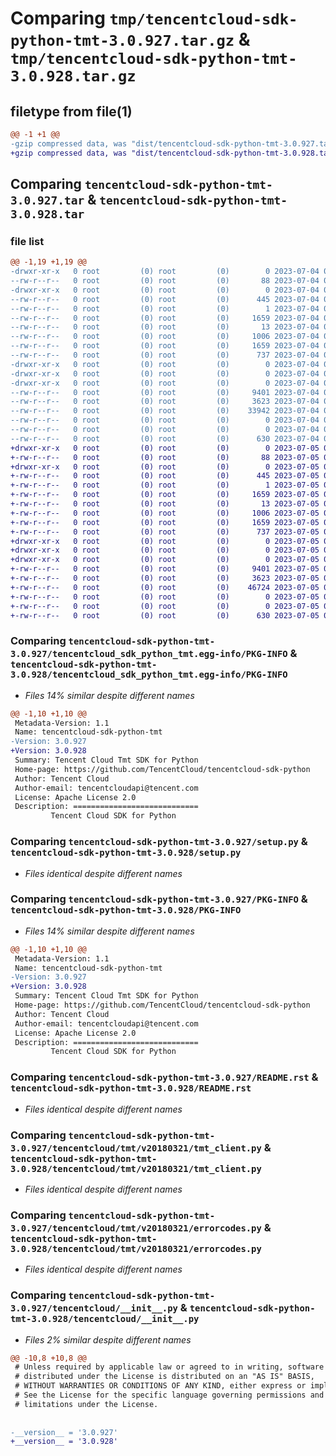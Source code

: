 # Comparing `tmp/tencentcloud-sdk-python-tmt-3.0.927.tar.gz` & `tmp/tencentcloud-sdk-python-tmt-3.0.928.tar.gz`

## filetype from file(1)

```diff
@@ -1 +1 @@
-gzip compressed data, was "dist/tencentcloud-sdk-python-tmt-3.0.927.tar", last modified: Tue Jul  4 00:32:28 2023, max compression
+gzip compressed data, was "dist/tencentcloud-sdk-python-tmt-3.0.928.tar", last modified: Wed Jul  5 00:36:19 2023, max compression
```

## Comparing `tencentcloud-sdk-python-tmt-3.0.927.tar` & `tencentcloud-sdk-python-tmt-3.0.928.tar`

### file list

```diff
@@ -1,19 +1,19 @@
-drwxr-xr-x   0 root         (0) root         (0)        0 2023-07-04 00:32:28.000000 tencentcloud-sdk-python-tmt-3.0.927/
--rw-r--r--   0 root         (0) root         (0)       88 2023-07-04 00:32:28.000000 tencentcloud-sdk-python-tmt-3.0.927/setup.cfg
-drwxr-xr-x   0 root         (0) root         (0)        0 2023-07-04 00:32:28.000000 tencentcloud-sdk-python-tmt-3.0.927/tencentcloud_sdk_python_tmt.egg-info/
--rw-r--r--   0 root         (0) root         (0)      445 2023-07-04 00:32:28.000000 tencentcloud-sdk-python-tmt-3.0.927/tencentcloud_sdk_python_tmt.egg-info/SOURCES.txt
--rw-r--r--   0 root         (0) root         (0)        1 2023-07-04 00:32:28.000000 tencentcloud-sdk-python-tmt-3.0.927/tencentcloud_sdk_python_tmt.egg-info/dependency_links.txt
--rw-r--r--   0 root         (0) root         (0)     1659 2023-07-04 00:32:28.000000 tencentcloud-sdk-python-tmt-3.0.927/tencentcloud_sdk_python_tmt.egg-info/PKG-INFO
--rw-r--r--   0 root         (0) root         (0)       13 2023-07-04 00:32:28.000000 tencentcloud-sdk-python-tmt-3.0.927/tencentcloud_sdk_python_tmt.egg-info/top_level.txt
--rw-r--r--   0 root         (0) root         (0)     1006 2023-07-04 00:32:28.000000 tencentcloud-sdk-python-tmt-3.0.927/setup.py
--rw-r--r--   0 root         (0) root         (0)     1659 2023-07-04 00:32:28.000000 tencentcloud-sdk-python-tmt-3.0.927/PKG-INFO
--rw-r--r--   0 root         (0) root         (0)      737 2023-07-04 00:32:28.000000 tencentcloud-sdk-python-tmt-3.0.927/README.rst
-drwxr-xr-x   0 root         (0) root         (0)        0 2023-07-04 00:32:28.000000 tencentcloud-sdk-python-tmt-3.0.927/tencentcloud/
-drwxr-xr-x   0 root         (0) root         (0)        0 2023-07-04 00:32:28.000000 tencentcloud-sdk-python-tmt-3.0.927/tencentcloud/tmt/
-drwxr-xr-x   0 root         (0) root         (0)        0 2023-07-04 00:32:28.000000 tencentcloud-sdk-python-tmt-3.0.927/tencentcloud/tmt/v20180321/
--rw-r--r--   0 root         (0) root         (0)     9401 2023-07-04 00:32:28.000000 tencentcloud-sdk-python-tmt-3.0.927/tencentcloud/tmt/v20180321/tmt_client.py
--rw-r--r--   0 root         (0) root         (0)     3623 2023-07-04 00:32:28.000000 tencentcloud-sdk-python-tmt-3.0.927/tencentcloud/tmt/v20180321/errorcodes.py
--rw-r--r--   0 root         (0) root         (0)    33942 2023-07-04 00:32:28.000000 tencentcloud-sdk-python-tmt-3.0.927/tencentcloud/tmt/v20180321/models.py
--rw-r--r--   0 root         (0) root         (0)        0 2023-07-04 00:32:28.000000 tencentcloud-sdk-python-tmt-3.0.927/tencentcloud/tmt/v20180321/__init__.py
--rw-r--r--   0 root         (0) root         (0)        0 2023-07-04 00:32:28.000000 tencentcloud-sdk-python-tmt-3.0.927/tencentcloud/tmt/__init__.py
--rw-r--r--   0 root         (0) root         (0)      630 2023-07-04 00:32:28.000000 tencentcloud-sdk-python-tmt-3.0.927/tencentcloud/__init__.py
+drwxr-xr-x   0 root         (0) root         (0)        0 2023-07-05 00:36:19.000000 tencentcloud-sdk-python-tmt-3.0.928/
+-rw-r--r--   0 root         (0) root         (0)       88 2023-07-05 00:36:19.000000 tencentcloud-sdk-python-tmt-3.0.928/setup.cfg
+drwxr-xr-x   0 root         (0) root         (0)        0 2023-07-05 00:36:19.000000 tencentcloud-sdk-python-tmt-3.0.928/tencentcloud_sdk_python_tmt.egg-info/
+-rw-r--r--   0 root         (0) root         (0)      445 2023-07-05 00:36:19.000000 tencentcloud-sdk-python-tmt-3.0.928/tencentcloud_sdk_python_tmt.egg-info/SOURCES.txt
+-rw-r--r--   0 root         (0) root         (0)        1 2023-07-05 00:36:19.000000 tencentcloud-sdk-python-tmt-3.0.928/tencentcloud_sdk_python_tmt.egg-info/dependency_links.txt
+-rw-r--r--   0 root         (0) root         (0)     1659 2023-07-05 00:36:19.000000 tencentcloud-sdk-python-tmt-3.0.928/tencentcloud_sdk_python_tmt.egg-info/PKG-INFO
+-rw-r--r--   0 root         (0) root         (0)       13 2023-07-05 00:36:19.000000 tencentcloud-sdk-python-tmt-3.0.928/tencentcloud_sdk_python_tmt.egg-info/top_level.txt
+-rw-r--r--   0 root         (0) root         (0)     1006 2023-07-05 00:36:19.000000 tencentcloud-sdk-python-tmt-3.0.928/setup.py
+-rw-r--r--   0 root         (0) root         (0)     1659 2023-07-05 00:36:19.000000 tencentcloud-sdk-python-tmt-3.0.928/PKG-INFO
+-rw-r--r--   0 root         (0) root         (0)      737 2023-07-05 00:36:19.000000 tencentcloud-sdk-python-tmt-3.0.928/README.rst
+drwxr-xr-x   0 root         (0) root         (0)        0 2023-07-05 00:36:19.000000 tencentcloud-sdk-python-tmt-3.0.928/tencentcloud/
+drwxr-xr-x   0 root         (0) root         (0)        0 2023-07-05 00:36:19.000000 tencentcloud-sdk-python-tmt-3.0.928/tencentcloud/tmt/
+drwxr-xr-x   0 root         (0) root         (0)        0 2023-07-05 00:36:19.000000 tencentcloud-sdk-python-tmt-3.0.928/tencentcloud/tmt/v20180321/
+-rw-r--r--   0 root         (0) root         (0)     9401 2023-07-05 00:36:19.000000 tencentcloud-sdk-python-tmt-3.0.928/tencentcloud/tmt/v20180321/tmt_client.py
+-rw-r--r--   0 root         (0) root         (0)     3623 2023-07-05 00:36:19.000000 tencentcloud-sdk-python-tmt-3.0.928/tencentcloud/tmt/v20180321/errorcodes.py
+-rw-r--r--   0 root         (0) root         (0)    46724 2023-07-05 00:36:19.000000 tencentcloud-sdk-python-tmt-3.0.928/tencentcloud/tmt/v20180321/models.py
+-rw-r--r--   0 root         (0) root         (0)        0 2023-07-05 00:36:19.000000 tencentcloud-sdk-python-tmt-3.0.928/tencentcloud/tmt/v20180321/__init__.py
+-rw-r--r--   0 root         (0) root         (0)        0 2023-07-05 00:36:19.000000 tencentcloud-sdk-python-tmt-3.0.928/tencentcloud/tmt/__init__.py
+-rw-r--r--   0 root         (0) root         (0)      630 2023-07-05 00:36:19.000000 tencentcloud-sdk-python-tmt-3.0.928/tencentcloud/__init__.py
```

### Comparing `tencentcloud-sdk-python-tmt-3.0.927/tencentcloud_sdk_python_tmt.egg-info/PKG-INFO` & `tencentcloud-sdk-python-tmt-3.0.928/tencentcloud_sdk_python_tmt.egg-info/PKG-INFO`

 * *Files 14% similar despite different names*

```diff
@@ -1,10 +1,10 @@
 Metadata-Version: 1.1
 Name: tencentcloud-sdk-python-tmt
-Version: 3.0.927
+Version: 3.0.928
 Summary: Tencent Cloud Tmt SDK for Python
 Home-page: https://github.com/TencentCloud/tencentcloud-sdk-python
 Author: Tencent Cloud
 Author-email: tencentcloudapi@tencent.com
 License: Apache License 2.0
 Description: ============================
         Tencent Cloud SDK for Python
```

### Comparing `tencentcloud-sdk-python-tmt-3.0.927/setup.py` & `tencentcloud-sdk-python-tmt-3.0.928/setup.py`

 * *Files identical despite different names*

### Comparing `tencentcloud-sdk-python-tmt-3.0.927/PKG-INFO` & `tencentcloud-sdk-python-tmt-3.0.928/PKG-INFO`

 * *Files 14% similar despite different names*

```diff
@@ -1,10 +1,10 @@
 Metadata-Version: 1.1
 Name: tencentcloud-sdk-python-tmt
-Version: 3.0.927
+Version: 3.0.928
 Summary: Tencent Cloud Tmt SDK for Python
 Home-page: https://github.com/TencentCloud/tencentcloud-sdk-python
 Author: Tencent Cloud
 Author-email: tencentcloudapi@tencent.com
 License: Apache License 2.0
 Description: ============================
         Tencent Cloud SDK for Python
```

### Comparing `tencentcloud-sdk-python-tmt-3.0.927/README.rst` & `tencentcloud-sdk-python-tmt-3.0.928/README.rst`

 * *Files identical despite different names*

### Comparing `tencentcloud-sdk-python-tmt-3.0.927/tencentcloud/tmt/v20180321/tmt_client.py` & `tencentcloud-sdk-python-tmt-3.0.928/tencentcloud/tmt/v20180321/tmt_client.py`

 * *Files identical despite different names*

### Comparing `tencentcloud-sdk-python-tmt-3.0.927/tencentcloud/tmt/v20180321/errorcodes.py` & `tencentcloud-sdk-python-tmt-3.0.928/tencentcloud/tmt/v20180321/errorcodes.py`

 * *Files identical despite different names*

### Comparing `tencentcloud-sdk-python-tmt-3.0.927/tencentcloud/__init__.py` & `tencentcloud-sdk-python-tmt-3.0.928/tencentcloud/__init__.py`

 * *Files 2% similar despite different names*

```diff
@@ -10,8 +10,8 @@
 # Unless required by applicable law or agreed to in writing, software
 # distributed under the License is distributed on an "AS IS" BASIS,
 # WITHOUT WARRANTIES OR CONDITIONS OF ANY KIND, either express or implied.
 # See the License for the specific language governing permissions and
 # limitations under the License.
 
 
-__version__ = '3.0.927'
+__version__ = '3.0.928'
```

